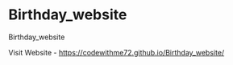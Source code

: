 # Birthday_website
Birthday_website </br>

Visit Website - https://codewithme72.github.io/Birthday_website/
